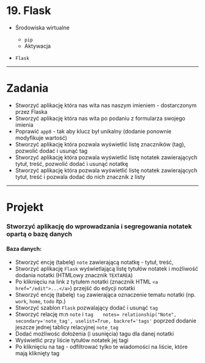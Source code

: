 # 19. Flask

- Środowiska wirtualne
  - `pip`
  - Aktywacja

- `Flask`

---
# Zadania

- Stworzyć aplikację która nas wita nas naszym imieniem - dostarczonym przez Flaska
- Stworzyć aplikację która nas wita po podaniu z formularza swojego imienia
- Poprawić `app8` - tak aby klucz był unikalny (dodanie ponownie modyfikuje wartość)
- Stworzyć aplikację która pozwala wyświetlić listę znaczników (tag), pozwolić dodać i usunąć tag
- Stworzyć aplikację która pozwala wyświetlić listę notatek zawierających tytuł, treść, pozwolić dodać i usunąć notatkę
- Stworzyć aplikację która pozwala wyświetlić listę notatek zawierających tytuł, treść i pozwala dodać do nich znacznik z listy



---
# Projekt

### Stworzyć aplikację do wprowadzania i segregowania notatek opartą o bazę danych

#### Baza danych:
- Stworzyć encję (tabelę) `note` zawierającą notatkę - tytuł, treść,
- Stworzyć aplikację `Flask` wyświetlającą listę tytułów notatek i możliwość dodania notatki (HTMLowy znacznik `TEXTAREA`)
- Po kliknięciu na link z tytułem notatki (znacznik HTML `<a href="/edit">...</a>`) przejść do edycji notatki
- Stworzyć encję (tabelę) `tag`  zawierająca oznaczenie tematu notatki (np. `work`, `home`, `todo` itp.)
- Stworzyć szablon `Flask` pozwalający dodać i usunąć `tag`
- Stworzyć relację m:n `note` i `tag` 
`    notes= relationship("Note",
                    secondary='note_tag',
                    uselist=True,
                    backref='tags'
` poprzed dodanie jeszcze jednej tablicy relacyjnej `note_tag`
- Dodać możliwośc dołożenia (i usunięcia) tagu dla danej notatki
- Wyświetlić przy liście tytułów notatek jej tagi
- Po kliknięciu na tag - odfiltrować tylko te wiadomości na liście, które mają kliknięty tag
